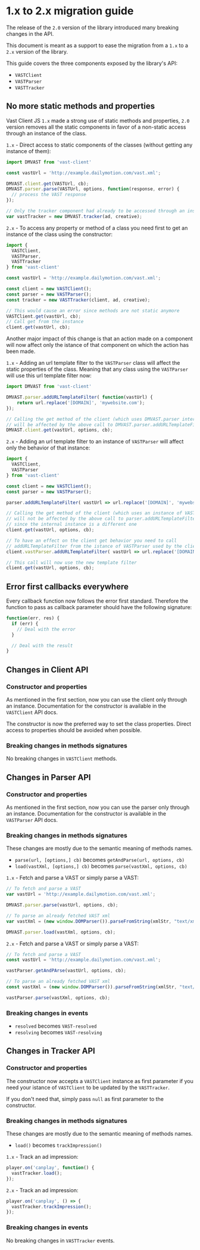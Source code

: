 # 1.x to 2.x migration guide

The release of the `2.0` version of the library introduced many breaking changes in the API.

This document is meant as a support to ease the migration from a `1.x` to a `2.x` version of the library.

This guide covers the three components exposed by the library's API:
 * `VASTClient`
 * `VASTParser`
 * `VASTTracker`

## No more static methods and properties

Vast Client JS `1.x` made a strong use of static methods and properties, `2.0` version removes all the static components in favor of a non-static access through an instance of the class.

`1.x` - Direct access to static components of the classes (without getting any instance of them):
```Javascript
import DMVAST from 'vast-client'

const vastUrl = 'http://example.dailymotion.com/vast.xml';

DMVAST.client.get(VASTUrl, cb);
DMVAST.parser.parse(VASTUrl, options, function(response, error) {
  // process the VAST response
});

// Only the tracker component had already to be accessed through an instance of the class
var vastTracker = new DMVAST.tracker(ad, creative);
```

`2.x` - To access any property or method of a class you need first to get an instance of the class using the constructor:
```Javascript
import {
  VASTClient,
  VASTParser,
  VASTTracker
} from 'vast-client'

const vastUrl = 'http://example.dailymotion.com/vast.xml';

const client = new VASTClient();
const parser = new VASTParser();
const tracker = new VASTTracker(client, ad, creative);

// This would cause an error since methods are not static anymore
VASTClient.get(vastUrl, cb);
// Call get from the instance
client.get(vastUrl, cb);
```

Another major impact of this change is that an action made on a component will now affect only the istance of that component on which the action has been made.

`1.x` - Adding an url template filter to the `VASTParser` class will affect the static properties of the class. Meaning that any class using the `VASTParser` will use this url template filter now:
```Javascript
import DMVAST from 'vast-client'

DMVAST.parser.addURLTemplateFilter( function(vastUrl) {
    return url.replace('[DOMAIN]', 'mywebsite.com');
});

// Calling the get method of the client (which uses DMVAST.parser internally)
// will be affected by the above call to DMVAST.parser.addURLTemplateFilter
DMVAST.client.get(vastUrl, options, cb);
```

`2.x` - Adding an url template filter to an instance of `VASTParser` will affect only the behavior of that instance:
```Javascript
import {
  VASTClient,
  VASTParser
} from 'vast-client'

const client = new VASTClient();
const parser = new VASTParser();

parser.addURLTemplateFilter( vastUrl => url.replace('[DOMAIN]', 'mywebsite.com') );

// Calling the get method of the client (which uses an instance of VASTParser internally)
// will not be affected by the above call to parser.addURLTemplateFilter
// since the internal instance is a different one
client.get(vastUrl, options, cb);

// To have an effect on the client get behavior you need to call
// addURLTemplateFilter from the istance of VASTParser used by the client
client.vastParser.addURLTemplateFilter( vastUrl => url.replace('[DOMAIN]', 'mywebsite.com') );

// This call will now use the new template filter
client.get(vastUrl, options, cb);
```

## Error first callbacks everywhere
Every callback function now follows the error first standard. Therefore the function to pass as callback parameter should have the following signature:
```Javascript
function(err, res) {
  if (err) {
    // Deal with the error
  }

  // Deal with the result
}
```

## Changes in Client API

### Constructor and properties
As mentioned in the first section, now you can use the client only through an instance. Documentation for the constructor is available in the `VASTClient` API docs.

The constructor is now the preferred way to set the class properties. Direct access to properties should be avoided when possible.

### Breaking changes in methods signatures
No breaking changes in `VASTClient` methods.

## Changes in Parser API

### Constructor and properties
As mentioned in the first section, now you can use the parser only through an instance. Documentation for the constructor is available in the `VASTParser` API docs.

### Breaking changes in methods signatures
These changes are mostly due to the semantic meaning of methods names.

 * `parse(url, [options,] cb)` becomes `getAndParse(url, options, cb)`
 * `load(vastXml, [options,] cb)` becomes `parse(vastXml, options, cb)`

`1.x` - Fetch and parse a VAST or simply parse a VAST:
```Javascript
// To fetch and parse a VAST
var vastUrl = 'http://example.dailymotion.com/vast.xml';

DMVAST.parser.parse(vastUrl, options, cb);

// To parse an already fetched VAST xml
var vastXml = (new window.DOMParser()).parseFromString(xmlStr, "text/xml");

DMVAST.parser.load(vastXml, options, cb);
```

`2.x` - Fetch and parse a VAST or simply parse a VAST:
```Javascript
// To fetch and parse a VAST
const vastUrl = 'http://example.dailymotion.com/vast.xml';

vastParser.getAndPArse(vastUrl, options, cb);

// To parse an already fetched VAST xml
const vastXml = (new window.DOMParser()).parseFromString(xmlStr, "text/xml");

vastParser.parse(vastXml, options, cb);
```

### Breaking changes in events

 * `resolved` becomes `VAST-resolved`
 * `resolving` becomes `VAST-resolving`

## Changes in Tracker API

### Constructor and properties
The constructor now accepts a `VASTClient` instance as first parameter if you need your istance of `VASTClient` to be updated by the `VASTTracker`.

If you don't need that, simply pass `null` as first parameter to the constructor.

### Breaking changes in methods signatures
These changes are mostly due to the semantic meaning of methods names.

 * `load()` becomes `trackImpression()`

`1.x` - Track an ad impression:
```Javascript
player.on('canplay', function() {
  vastTracker.load();
});
```

`2.x` - Track an ad impression:
```Javascript
player.on('canplay', () => {
  vastTracker.trackImpression();
});
```

### Breaking changes in events
No breaking changes in `VASTTracker` events.
